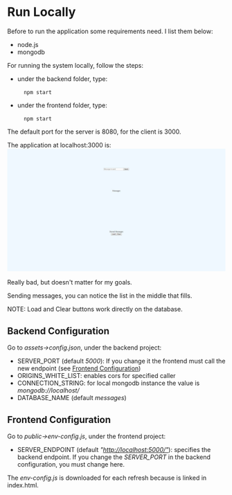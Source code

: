 # Run Locally

Before to run the application some requirements need. I list them below:

- node.js
- mongodb

For running the system locally, follow the steps:

- under the backend folder, type:

        npm start
- under the frontend folder, type:

        npm start

The default port for the server is 8080, for the client is 3000.

The application at localhost:3000 is:
![gui](../../images/gui.jpg)

Really bad, but doesn't matter for my goals.

Sending messages, you can notice the list in the middle that fills.

NOTE:
Load and Clear buttons work directly on the database.

## Backend Configuration

Go to *assets->config.json*, under the backend project:

- SERVER_PORT (default *5000*): If you change it the frontend must call the new endpoint (see [Frontend Configuration](#Frontend-Configuration))
- ORIGINS_WHITE_LIST: enables cors for specified caller
- CONNECTION_STRING: for local mongodb instance the value is *mongodb://localhost/*
- DATABASE_NAME (default *messages*)

## Frontend Configuration

Go to *public->env-config.js*, under the frontend project:

- SERVER_ENDPOINT (default *"<http://localhost:5000/">*): specifies the backend endpoint. If you change the *SERVER_PORT* in the backend configuration, you must change here.

The *env-config.js* is downloaded for each refresh because is linked in index.html.
